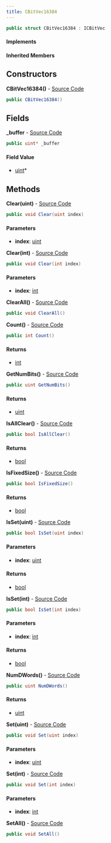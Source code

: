 ```yaml
---
title: CBitVec16384
---
```


```csharp
public struct CBitVec16384 : ICBitVec
```

#### Implements

#### Inherited Members

## Constructors

**CBitVec16384()** - [Source Code](https://github.com/swiftly-solution/swiftlys2/blob/master/managed/src/SwiftlyS2.Shared/Natives/Structs/CBitVec.cs#L193)

```csharp
public CBitVec16384()
```

## Fields

**_buffer** - [Source Code](https://github.com/swiftly-solution/swiftlys2/blob/master/managed/src/SwiftlyS2.Shared/Natives/Structs/CBitVec.cs#L191)

```csharp
public uint* _buffer
```

#### Field Value

- [uint](https://learn.microsoft.com/dotnet/api/system.uint32)*

## Methods

**Clear(uint)** - [Source Code](https://github.com/swiftly-solution/swiftlys2/blob/master/managed/src/SwiftlyS2.Shared/Natives/Structs/CBitVec.cs#L234)

```csharp
public void Clear(uint index)
```

#### Parameters

- **index**: [uint](https://learn.microsoft.com/dotnet/api/system.uint32)

**Clear(int)** - [Source Code](https://github.com/swiftly-solution/swiftlys2/blob/master/managed/src/SwiftlyS2.Shared/Natives/Structs/CBitVec.cs#L242)

```csharp
public void Clear(int index)
```

#### Parameters

- **index**: [int](https://learn.microsoft.com/dotnet/api/system.int32)

**ClearAll()** - [Source Code](https://github.com/swiftly-solution/swiftlys2/blob/master/managed/src/SwiftlyS2.Shared/Natives/Structs/CBitVec.cs#L202)

```csharp
public void ClearAll()
```

**Count()** - [Source Code](https://github.com/swiftly-solution/swiftlys2/blob/master/managed/src/SwiftlyS2.Shared/Natives/Structs/CBitVec.cs#L266)

```csharp
public int Count()
```

#### Returns

- [int](https://learn.microsoft.com/dotnet/api/system.int32)

**GetNumBits()** - [Source Code](https://github.com/swiftly-solution/swiftlys2/blob/master/managed/src/SwiftlyS2.Shared/Natives/Structs/CBitVec.cs#L200)

```csharp
public uint GetNumBits()
```

#### Returns

- [uint](https://learn.microsoft.com/dotnet/api/system.uint32)

**IsAllClear()** - [Source Code](https://github.com/swiftly-solution/swiftlys2/blob/master/managed/src/SwiftlyS2.Shared/Natives/Structs/CBitVec.cs#L274)

```csharp
public bool IsAllClear()
```

#### Returns

- [bool](https://learn.microsoft.com/dotnet/api/system.boolean)

**IsFixedSize()** - [Source Code](https://github.com/swiftly-solution/swiftlys2/blob/master/managed/src/SwiftlyS2.Shared/Natives/Structs/CBitVec.cs#L198)

```csharp
public bool IsFixedSize()
```

#### Returns

- [bool](https://learn.microsoft.com/dotnet/api/system.boolean)

**IsSet(uint)** - [Source Code](https://github.com/swiftly-solution/swiftlys2/blob/master/managed/src/SwiftlyS2.Shared/Natives/Structs/CBitVec.cs#L250)

```csharp
public bool IsSet(uint index)
```

#### Parameters

- **index**: [uint](https://learn.microsoft.com/dotnet/api/system.uint32)

#### Returns

- [bool](https://learn.microsoft.com/dotnet/api/system.boolean)

**IsSet(int)** - [Source Code](https://github.com/swiftly-solution/swiftlys2/blob/master/managed/src/SwiftlyS2.Shared/Natives/Structs/CBitVec.cs#L258)

```csharp
public bool IsSet(int index)
```

#### Parameters

- **index**: [int](https://learn.microsoft.com/dotnet/api/system.int32)

#### Returns

- [bool](https://learn.microsoft.com/dotnet/api/system.boolean)

**NumDWords()** - [Source Code](https://github.com/swiftly-solution/swiftlys2/blob/master/managed/src/SwiftlyS2.Shared/Natives/Structs/CBitVec.cs#L199)

```csharp
public uint NumDWords()
```

#### Returns

- [uint](https://learn.microsoft.com/dotnet/api/system.uint32)

**Set(uint)** - [Source Code](https://github.com/swiftly-solution/swiftlys2/blob/master/managed/src/SwiftlyS2.Shared/Natives/Structs/CBitVec.cs#L218)

```csharp
public void Set(uint index)
```

#### Parameters

- **index**: [uint](https://learn.microsoft.com/dotnet/api/system.uint32)

**Set(int)** - [Source Code](https://github.com/swiftly-solution/swiftlys2/blob/master/managed/src/SwiftlyS2.Shared/Natives/Structs/CBitVec.cs#L226)

```csharp
public void Set(int index)
```

#### Parameters

- **index**: [int](https://learn.microsoft.com/dotnet/api/system.int32)

**SetAll()** - [Source Code](https://github.com/swiftly-solution/swiftlys2/blob/master/managed/src/SwiftlyS2.Shared/Natives/Structs/CBitVec.cs#L210)

```csharp
public void SetAll()
```

